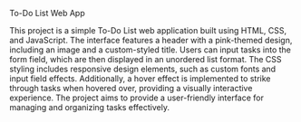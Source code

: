 To-Do List Web App

This project is a simple To-Do List web application built using HTML, CSS, and JavaScript. The interface features a header with a pink-themed design, including an image and a custom-styled title. Users can input tasks into the form field, which are then displayed in an unordered list format. The CSS styling includes responsive design elements, such as custom fonts and input field effects. Additionally, a hover effect is implemented to strike through tasks when hovered over, providing a visually interactive experience. The project aims to provide a user-friendly interface for managing and organizing tasks effectively.

